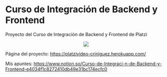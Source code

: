 # Curso de Integración de Backend y Frontend

Proyecto del Curso de Integración de Backend y Frontend de Platzi

<p align='center'><img src='https://static.platzi.com/media/achievements/badge-integracion-backend-frontend-04987dfb-dc9f-4578-8ecb-e7489956c3e5.png'/><p/>

Página del proyecto: https://platzivideo-criniguez.herokuapp.com/

Mis apuntes: https://www.notion.so/Curso-de-Integraci-n-de-Backend-y-Frontend-e4034f1c8272410db49e31bc174ecfc0
